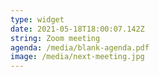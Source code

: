```yaml
---
type: widget
date: 2021-05-18T18:00:07.142Z
string: Zoom meeting
agenda: /media/blank-agenda.pdf
image: /media/next-meeting.jpg
---
```


